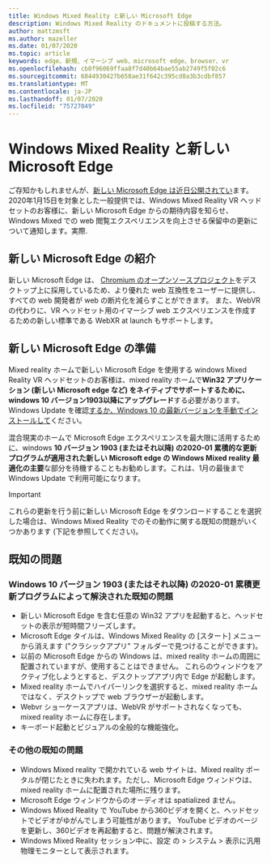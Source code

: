 ```yaml
---
title: Windows Mixed Reality と新しい Microsoft Edge
description: Windows Mixed Reality のドキュメントに投稿する方法。
author: mattzmsft
ms.author: mazeller
ms.date: 01/07/2020
ms.topic: article
keywords: edge、新規、イマーシブ web、microsoft edge、browser、vr
ms.openlocfilehash: cb0f96069ffaa8f7d40b64bae55ab2749f5f02c6
ms.sourcegitcommit: 6844930427b658ae31f642c395cd8a3b3cdbf857
ms.translationtype: MT
ms.contentlocale: ja-JP
ms.lasthandoff: 01/07/2020
ms.locfileid: "75727049"
---
```

# <a name="windows-mixed-reality-and-the-new-microsoft-edge"></a>Windows Mixed Reality と新しい Microsoft Edge

ご存知かもしれませんが、[新しい Microsoft Edge は近日公開されてい](https://blogs.windows.com/windowsexperience/2019/11/04/introducing-the-new-microsoft-edge-and-bing/)ます。 2020年1月15日を対象とした一般提供では、Windows Mixed Reality VR ヘッドセットのお客様に、新しい Microsoft Edge からの期待内容を知らせ、Windows Mixed での web 閲覧エクスペリエンスを向上させる保留中の更新について通知します。実際.

## <a name="introducing-the-new-microsoft-edge"></a>新しい Microsoft Edge の紹介

新しい Microsoft Edge は、 [Chromium のオープンソースプロジェクト](https://blogs.windows.com/windowsexperience/2018/12/06/microsoft-edge-making-the-web-better-through-more-open-source-collaboration/)をデスクトップ上に採用しているため、より優れた web 互換性をユーザーに提供し、すべての web 開発者が web の断片化を減らすことができます。 また、WebVR の代わりに、VR ヘッドセット用のイマーシブ web エクスペリエンスを作成するための新しい標準である WebXR at launch もサポートします。

## <a name="getting-ready-for-the-new-microsoft-edge"></a>新しい Microsoft Edge の準備

Mixed reality ホームで新しい Microsoft Edge を使用する windows Mixed Reality VR ヘッドセットのお客様は、mixed reality ホームで**Win32 アプリケーション (新しい Microsoft edge など) をネイティブでサポートするために、windows 10 バージョン1903以降にアップグレード**する必要があります。 Windows Update を確認[するか、Windows 10 の最新バージョンを手動でインストールして](https://www.microsoft.com/en-us/software-download/windows10)ください。

混合現実のホームで Microsoft Edge エクスペリエンスを最大限に活用するために、windows **10 バージョン 1903 (またはそれ以降) の2020-01 累積的な更新プログラムが適用された新しい Microsoft edge の Windows Mixed reality 最適化の主要**な部分を待機することもお勧めします。これは、1月の最後まで Windows Update で利用可能になります。

>[!IMPORTANT]
>これらの更新を行う前に新しい Microsoft Edge をダウンロードすることを選択した場合は、Windows Mixed Reality でのその動作に関する既知の問題がいくつかあります (下記を参照してください)。

## <a name="known-issues"></a>既知の問題

### <a name="known-issues-resolved-by-the-2020-01-cumulative-update-for-windows-10-version-1903-or-later"></a>Windows 10 バージョン 1903 (またはそれ以降) の2020-01 累積更新プログラムによって解決された既知の問題

- 新しい Microsoft Edge を含む任意の Win32 アプリを起動すると、ヘッドセットの表示が短時間フリーズします。
- Microsoft Edge タイルは、Windows Mixed Reality の [スタート] メニューから消えます ("クラシックアプリ" フォルダーで見つけることができます)。
- 以前の Microsoft Edge からの Windows は、mixed reality ホームの周囲に配置されていますが、使用することはできません。 これらのウィンドウをアクティブ化しようとすると、デスクトップアプリ内で Edge が起動します。
- Mixed reality ホームでハイパーリンクを選択すると、mixed reality ホームではなく、デスクトップで web ブラウザーが起動します。
- Webvr ショーケースアプリは、WebVR がサポートされなくなっても、mixed reality ホームに存在します。
- キーボード起動とビジュアルの全般的な機能強化。

### <a name="additional-known-issues"></a>その他の既知の問題

-   Windows Mixed reality で開かれている web サイトは、Mixed reality ポータルが閉じたときに失われます。ただし、Microsoft Edge ウィンドウは、mixed reality ホームに配置された場所に残ります。
-   Microsoft Edge ウィンドウからのオーディオは spatialized ません。
-   Windows Mixed Reality で YouTube から360ビデオを開くと、ヘッドセットでビデオがゆがんでしまう可能性があります。 YouTube ビデオのページを更新し、360ビデオを再起動すると、問題が解決されます。
-   Windows Mixed Reality セッション中に、設定 の > システム > 表示に汎用物理モニターとして表示されます。



